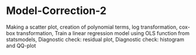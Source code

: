 # Model-Correction-2
Making a scatter plot, 
creation of polynomial terms, 
log transformation, 
cox-box transformation, 
Train a linear regression model using OLS function from statsmodels, 
Diagnostic check: residual plot, 
Diagnostic check: histogram and QQ-plot
